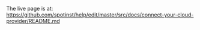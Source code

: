 <meta name="robots" content="noindex">

The live page is at: https://github.com/spotinst/help/edit/master/src/docs/connect-your-cloud-provider/README.md





